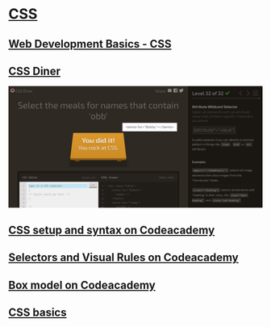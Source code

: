 # [CSS](https://github.com/green-fox-academy/teaching-materials/blob/master/preparation/materials/css/css.hu.md)

## [Web Development Basics - CSS](https://www.youtube.com/watch?v=jDBOMsqac0o)

## [CSS Diner](https://flukeout.github.io/#)

![done](done.jpg)

## [CSS setup and syntax on Codeacademy](https://www.codecademy.com/courses/learn-css/lessons/learn-css-setup-and-syntax/exercises/intro-to-css)

## [Selectors and Visual Rules on Codeacademy](https://www.codecademy.com/courses/learn-css/lessons/learn-css-selectors/exercises/type)

## [Box model on Codeacademy](https://www.codecademy.com/courses/learn-css/lessons/box-model-intro/exercises/box-model-review)

## [CSS basics](https://developer.mozilla.org/en-US/docs/Learn/Getting_started_with_the_web/CSS_basics)
